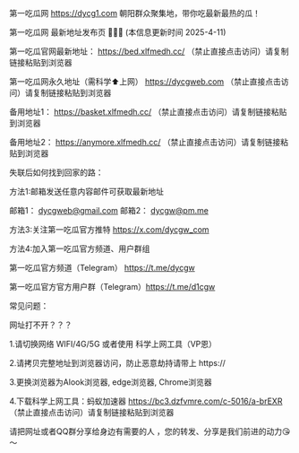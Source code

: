 第一吃瓜网 https://dycg1.com 朝阳群众聚集地，带你吃最新最热的瓜！

第一吃瓜网 最新地址发布页 🍉🍉🍉 (本信息更新时间 2025-4-11)

第一吃瓜官网最新地址： https://bed.xlfmedh.cc/ （禁止直接点击访问）请复制链接粘贴到浏览器

第一吃瓜网永久地址（需科学⬆️上网）  https://dycgweb.com （禁止直接点击访问）请复制链接粘贴到浏览器

备用地址1： https://basket.xlfmedh.cc/ （禁止直接点击访问）请复制链接粘贴到浏览器

备用地址2： https://anymore.xlfmedh.cc/ （禁止直接点击访问）请复制链接粘贴到浏览器

失联后如何找到回家的路：

方法1:邮箱发送任意内容邮件可获取最新地址

邮箱1： dycgweb@gmail.com
邮箱2： dycgw@pm.me

方法3:关注第一吃瓜官方推特 https://x.com/dycgw_com

方法4:加入第一吃瓜官方频道、用户群组

第一吃瓜官方频道（Telegram） https://t.me/dycgw

第一吃瓜官方官方用户群（Telegram）https://t.me/d1cgw

常见问题：

网址打不开？？？

1.请切换网络 WIFI/4G/5G 或者使用 科学上网工具（VP恩）

2.请拷贝完整地址到浏览器访问，防止恶意劫持请带上 https://

3.更换浏览器为Alook浏览器, edge浏览器, Chrome浏览器

4.下载科学上网工具：蚂蚁加速器 https://bc3.dzfvmre.com/c-5016/a-brEXR （禁止直接点击访问）请复制链接粘贴到浏览器

请把网址或者QQ群分享给身边有需要的人 ，您的转发、分享是我们前进的动力😘～
